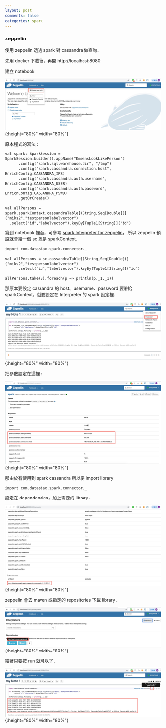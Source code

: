 ```yaml
---
layout: post
comments: false
categories: spark
---
```


### zeppelin

使用 zeppelin 透過 spark 對 cassandra 做查詢．

先用 docker 下載後，再開 http://localhost:8080

建立 notebook

![zeppelin_1.jpg](/static/img/zeppelin/zeppelin_1.jpg){:height="80%" width="80%"}

原本程式的寫法 :  

```
val spark: SparkSession = SparkSession.builder().appName("KmeansLookLikePerson")
      .config("spark.sql.warehouse.dir", "/tmp")
      .config("spark.cassandra.connection.host", EnrichConfig.CASSANDRA_IPS)
      .config("spark.cassandra.auth.username", EnrichConfig.CASSANDRA_USER)
      .config("spark.cassandra.auth.password", EnrichConfig.CASSANDRA_PSWD)
      .getOrCreate()

val allPersons = spark.sparkContext.cassandraTable[(String,Seq[Double])]("miks2","testpersonlabelvector")
  .select("id","labelvector").keyBy[Tuple1[String]]("id")

```

寫到 notebook 裡面，可參考 [spark Interpreter for zeppelin](https://zeppelin.apache.org/docs/0.7.2/interpreter/spark.html#sparkcontext-sqlcontext-sparksession-zeppelincontext)，
所以 zeppelin 預設就會給一個 sc 就是 sparkContext．

```
import com.datastax.spark.connector._

val allPersons = sc.cassandraTable[(String,Seq[Double])]("miks2","testpersonlabelvector")
      .select("id","labelvector").keyBy[Tuple1[String]]("id")

allPersons.take(5).foreach(p => println(p._1._1))

```

那原本要設定 cassandra 的 host、username、password 要帶給 sparkContext，就要設定在 Interpreter 的 spark 設定裡．  

![zeppelin_2.jpg](/static/img/zeppelin/zeppelin_2.jpg){:height="80%" width="80%"}

把參數設定在這裡 :  

![zeppelin_3.jpg](/static/img/zeppelin/zeppelin_3.jpg){:height="80%" width="80%"}

那由於有使用到 spark cassandra 所以要 import library

```
import com.datastax.spark.connector._
```

設定在 dependencies，加上需要的 library．

![zeppelin_4.jpg](/static/img/zeppelin/zeppelin_4.jpg){:height="80%" width="80%"}

zeppelin 會去 maven 或指定的 repositories 下載 library．

![zeppelin_5.jpg](/static/img/zeppelin/zeppelin_5.jpg){:height="80%" width="80%"}

結著只要按 run 就可以了．

![zeppelin_6.jpg](/static/img/zeppelin/zeppelin_6.jpg){:height="80%" width="80%"}



